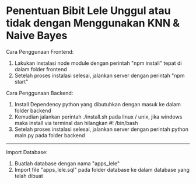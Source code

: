 # Penentuan Bibit Lele Unggul atau tidak dengan Menggunakan KNN & Naive Bayes

Cara Penggunaan Frontend:
1. Lakukan instalasi node module dengan perintah "npm install" tepat di dalam folder frontend
2. Setelah proses instalasi selesai, jalankan server dengan perintah "npm start"

Cara Penggunaan Backend:
1. Install Dependency python yang dibutuhkan dengan masuk ke dalam folder backend
2. Kemudian jalankan perintah ./install.sh pada linux / unix, jika windows maka install via terminal dan hilangkan #! /bin/bash
3. Setelah proses instalasi selesai, jalankan server dengan perintah python main.py pada folder backend

---------------------------------------------------------------------------------------------------------
Import Database:
1. Buatlah database dengan nama "apps_lele"
2. Import file "apps_lele.sql" pada folder database ke dalam database yang telah dibuat
